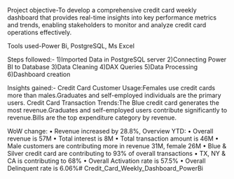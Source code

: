 Project objective-To develop a comprehensive credit
card weekly dashboard that
provides real-time insights into key
performance metrics and trends,
enabling stakeholders to monitor
and analyze credit card operations
effectively.

Tools used-Power Bi, PostgreSQL, Ms Excel

Steps followed:-
1)Imported Data in PostgreSQL server
2)Connecting Power BI to Database
3)Data Cleaning
4)DAX Queries
5)Data Processing
6)Dashboard creation

Insights gained:-
Credit Card Customer Usage:Females use credit cards more than males.Graduates and self-employed individuals are the primary users.
Credit Card Transaction Trends:The Blue credit card generates the most revenue.Graduates and self-employed users contribute significantly to revenue.Bills are the top expenditure category by revenue.

WoW change:
• Revenue increased by 28.8%,
Overview YTD:
• Overall revenue is 57M
• Total interest is 8M
• Total transaction amount is 46M
• Male customers are contributing more in revenue 31M, female 26M
• Blue & Silver credit card are contributing to 93% of overall
transactions
• TX, NY & CA is contributing to 68%
• Overall Activation rate is 57.5%
• Overall Delinquent rate is 6.06%# Credit_Card_Weekly_Dashboard_PowerBi
